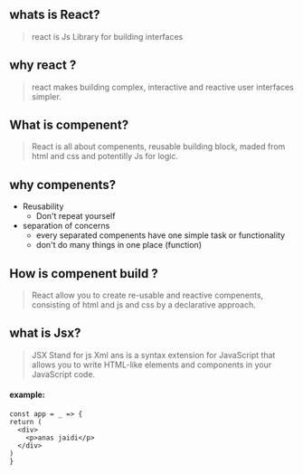 ## whats is React?
> react is Js Library for building interfaces

## why react ?
> react makes building complex, interactive and reactive user 
interfaces simpler.

## What is compenent?
> React is all about compenents, reusable building block, maded from html and css and potentilly Js for logic.

## why compenents?
  - Reusability
    - Don't repeat yourself
  - separation of concerns
    - every separated compenents have one simple task or functionality
    - don't do many things in one place (function)
  
## How is compenent build ?
> React allow you to create re-usable and reactive compenents, consisting of html and js and css by a declarative approach.

## what is Jsx?
> JSX Stand for js Xml ans is a syntax extension for JavaScript that allows you to write HTML-like elements and components in your JavaScript code.
  #### example:
  ```tsx
const app = _ => {
  return (
    <div>
      <p>anas jaidi</p>
    </div>
  )
}
```